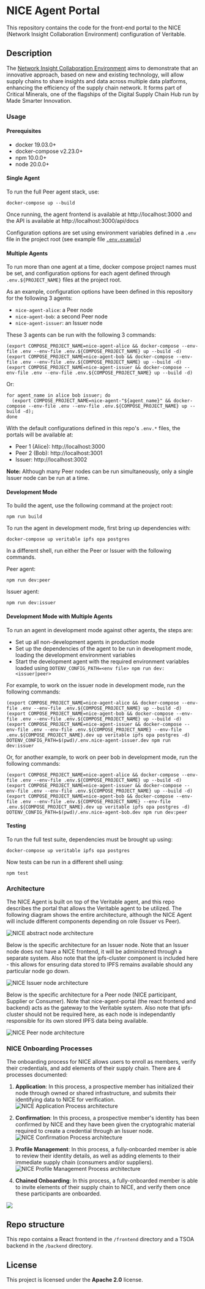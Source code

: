 # NICE Agent Portal

This repository contains the code for the front-end portal to the NICE (Network Insight Collaboration Environment) configuration of Veritable.

## Description

The [Network Insight Collaboration Environment](https://digitalsupplychainhub.uk/showcase/critical-minerals-flagship/) aims to demonstrate that an innovative approach, based on new and existing technology, will allow supply chains to share insights and data across multiple data platforms, enhancing the efficiency of the supply chain network. It forms part of Critical Minerals, one of the flagships of the Digital Supply Chain Hub run by Made Smarter Innovation.

### Usage

#### Prerequisites

- docker 19.03.0+
- docker-compose v2.23.0+
- npm 10.0.0+
- node 20.0.0+

#### Single Agent

To run the full Peer agent stack, use:
```
docker-compose up --build
```

Once running, the agent frontend is available at http://localhost:3000 and the API is available at http://localhost:3000/api/docs

Configuration options are set using environment variables defined in a `.env` file in the project root (see example file [`.env.example`](./.env.example))

#### Multiple Agents

To run more than one agent at a time, docker compose project names must be set, and configuration options for each agent defined through `.env.${PROJECT_NAME}` files at the project root.

As an example, configuration options have been defined in this repository for the following 3 agents:
- `nice-agent-alice`: a Peer node
- `nice-agent-bob`: a second Peer node
- `nice-agent-issuer`: an Issuer node

These 3 agents can be run with the following 3 commands:
```
(export COMPOSE_PROJECT_NAME=nice-agent-alice && docker-compose --env-file .env --env-file .env.${COMPOSE_PROJECT_NAME} up --build -d)
(export COMPOSE_PROJECT_NAME=nice-agent-bob && docker-compose --env-file .env --env-file .env.${COMPOSE_PROJECT_NAME} up --build -d)
(export COMPOSE_PROJECT_NAME=nice-agent-issuer && docker-compose --env-file .env --env-file .env.${COMPOSE_PROJECT_NAME} up --build -d)
```

Or:
```
for agent_name in alice bob issuer; do
  (export COMPOSE_PROJECT_NAME=nice-agent-"${agent_name}" && docker-compose --env-file .env --env-file .env.${COMPOSE_PROJECT_NAME} up --build -d);
done
```

With the default configurations defined in this repo's `.env.*` files, the portals will be available at:
- Peer 1 (Alice): http://localhost:3000
- Peer 2 (Bob): http://localhost:3001
- Issuer: http://localhost:3002

**Note:** Although many Peer nodes can be run simultaneously, only a single Issuer node can be run at a time.

#### Development Mode

To build the agent, use the following command at the project root:
```
npm run build
```

To run the agent in development mode, first bring up dependencies with:
```
docker-compose up veritable ipfs opa postgres
```

In a different shell, run either the Peer or Issuer with the following commands.

Peer agent:
```
npm run dev:peer
```

Issuer agent:
```
npm run dev:issuer
```

#### Development Mode with Multiple Agents

To run an agent in development mode against other agents, the steps are:
- Set up all non-development agents in production mode
- Set up the dependencies of the agent to be run in development mode, loading the development environment variables
- Start the development agent with the required environment variables loaded using `DOTENV_CONFIG_PATH=<env file> npm run dev:<issuer|peer>`

For example, to work on the issuer node in development mode, run the following commands:
```
(export COMPOSE_PROJECT_NAME=nice-agent-alice && docker-compose --env-file .env --env-file .env.${COMPOSE_PROJECT_NAME} up --build -d)
(export COMPOSE_PROJECT_NAME=nice-agent-bob && docker-compose --env-file .env --env-file .env.${COMPOSE_PROJECT_NAME} up --build -d)
(export COMPOSE_PROJECT_NAME=nice-agent-issuer && docker-compose --env-file .env --env-file .env.${COMPOSE_PROJECT_NAME} --env-file .env.${COMPOSE_PROJECT_NAME}.dev up veritable ipfs opa postgres -d)
DOTENV_CONFIG_PATH=$(pwd)/.env.nice-agent-issuer.dev npm run dev:issuer
```

Or, for another example, to work on peer bob in development mode, run the following commands:
```
(export COMPOSE_PROJECT_NAME=nice-agent-alice && docker-compose --env-file .env --env-file .env.${COMPOSE_PROJECT_NAME} up --build -d)
(export COMPOSE_PROJECT_NAME=nice-agent-issuer && docker-compose --env-file .env --env-file .env.${COMPOSE_PROJECT_NAME} up --build -d)
(export COMPOSE_PROJECT_NAME=nice-agent-bob && docker-compose --env-file .env --env-file .env.${COMPOSE_PROJECT_NAME} --env-file .env.${COMPOSE_PROJECT_NAME}.dev up veritable ipfs opa postgres -d)
DOTENV_CONFIG_PATH=$(pwd)/.env.nice-agent-bob.dev npm run dev:peer
```

#### Testing

To run the full test suite, dependencies must be brought up using:
```
docker-compose up veritable ipfs opa postgres
```

Now tests can be run in a different shell using:
```
npm test
```

### Architecture

The NICE Agent is built on top of the Veritable agent, and this repo describes the portal that allows the Veritable agent to be utilized. The following diagram shows the entire architecture, although the NICE Agent will include different components depending on role (Issuer vs Peer).

![NICE abstract node architecture](./docs/images/nice-arch-node-abstract.png)

Below is the specific architecture for an Issuer node. Note that an Issuer node does not have a NICE frontend, it will be administered through a separate system. Also note that the ipfs-cluster component is included here - this allows for ensuring data stored to IPFS remains available should any particular node go down.

![NICE Issuer node architecture](./docs/images/nice-arch-node-issuer.png)

Below is the specific architecture for a Peer node (NICE participant, Supplier or Consumer). Note that nice-agent-portal (the react frontend and backend) acts as the gateway to the Veritable system. Also note that ipfs-cluster should not be required here, as each node is independantly responsible for its own stored IPFS data being available.

![NICE Peer node architecture](./docs/images/nice-arch-node-peer.png)

### NICE Onboarding Processes

The onboarding process for NICE allows users to enroll as members, verify their credentials, and add elements of their supply chain. There are 4 processes documented:

1. **Application**: In this process, a prospective member has initialized their node through owned or shared infrastructure, and submits their identifying data to NICE for verification.
   ![NICE Application Process architecture](./docs/images/application-process.png)

2. **Confirmation**: In this process, a prospective member's identity has been confirmed by NICE and they have been given the cryptograhic material required to create a credential through an Issuer node.
   ![NICE Confirmation Process architecture](./docs/images/confirmation-process.png)

3. **Profile Management**: In this process, a fully-onboarded member is able to review their identity details, as well as adding elements to their immediate supply chain (consumers and/or suppliers).
   ![NICE Profile Management Process architecture](./docs/images/profile-management-process.png)

4. **Chained Onboarding**: In this process, a fully-onboarded member is able to invite elements of their supply chain to NICE, and verify them once these participants are onboarded.

![](./docs/images/nice-onboarding-flow-chained.png)

## Repo structure

This repo contains a React frontend in the `/frontend` directory and a TSOA backend in the `/backend` directory.

## License

This project is licensed under the **Apache 2.0** license.
